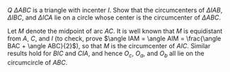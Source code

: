 $Q$ $\Delta ABC$ is a triangle with incenter $I$. Show that the circumcenters of $\Delta IAB$, $\Delta IBC$, and $\Delta ICA$ lie on a circle whose center is the circumcenter of $\Delta ABC$. 

Let $M$ denote the midpoint of arc $AC$. It is well known that $M$ is equidistant from $A$, $C$, and $I$ (to check, prove $\angle IAM = \angle AIM = \frac{\angle BAC + \angle ABC}{2}$), so that $M$ is the circumcenter of $AIC$. Similar results hold for $BIC$ and $CIA$, and hence $O_c$, $O_a$, and $O_b$ all lie on the circumcircle of $ABC$. 
